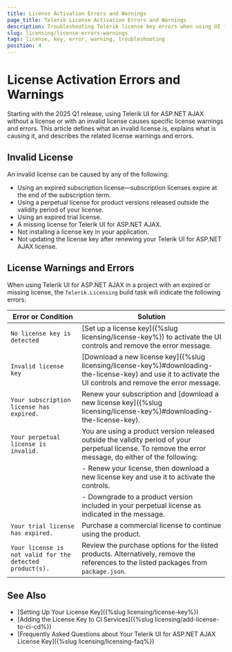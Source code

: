 ```yaml
---
title: License Activation Errors and Warnings
page_title: Telerik License Activation Errors and Warnings
description: Troubleshooting Telerik license key errors when using UI for ASP.NET AJAX.
slug: licensing/license-errors-warnings
tags: license, key, error, warning, troubleshooting
position: 4
---
```


# License Activation Errors and Warnings

Starting with the 2025 Q1 release, using Telerik UI for ASP.NET AJAX without a license or with an invalid license causes specific license warnings and errors. This article defines what an invalid license is, explains what is causing it, and describes the related license warnings and errors.

## Invalid License

An invalid license can be caused by any of the following:

* Using an expired subscription license—subscription licenses expire at the end of the subscription term.
* Using a perpetual license for product versions released outside the validity period of your license.
* Using an expired trial license.
* A missing license for Telerik UI for ASP.NET AJAX.
* Not installing a license key in your application.
* Not updating the license key after renewing your Telerik UI for ASP.NET AJAX license.

## License Warnings and Errors

When using Telerik UI for ASP.NET AJAX in a project with an expired or missing license, the `Telerik.Licensing` build task will indicate the following errors:


| Error or Condition |	Solution |
| --- | --- |
| `No license key is detected` |	[Set up a license key]({%slug licensing/license-key%}) to activate the UI controls and remove the error message. |
| `Invalid license key` |	[Download a new license key]({%slug licensing/license-key%}#downloading-the-license-key) and use it to activate the UI controls and remove the error message. |
| `Your subscription license has expired.` |	Renew your subscription and [download a new license key]({%slug licensing/license-key%}#downloading-the-license-key). |
| `Your perpetual license is invalid.` |	You are using a product version released outside the validity period of your perpetual license. To remove the error message, do either of the following: |
| | - Renew your license, then download a new license key and use it to activate the controls. |
| | - Downgrade to a product version included in your perpetual license as indicated in the message. |
| `Your trial license has expired.` |	Purchase a commercial license to continue using the product. |
| `Your license is not valid for the detected product(s).` |	Review the purchase options for the listed products. Alternatively, remove the references to the listed packages from `package.json`. |

## See Also

* [Setting Up Your License Key]({%slug licensing/license-key%})
* [Adding the License Key to CI Services]({%slug licensing/add-license-to-ci-cd%})
* [Frequently Asked Questions about Your Telerik UI for ASP.NET AJAX License Key]({%slug licensing/licensing-faq%})

